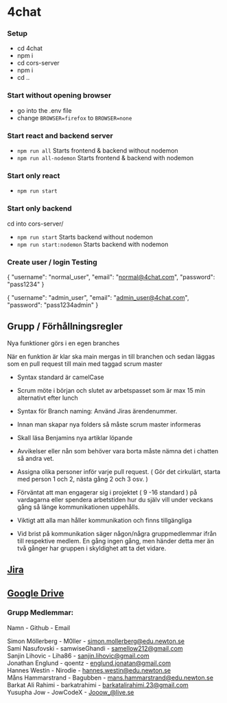 # 4chat

### Setup

* cd 4chat
* npm i
* cd cors-server
* npm i
* cd ..
### Start without opening browser
* go into the .env file
* change `BROWSER=firefox` to `BROWSER=none`

### Start react and backend server
* `npm run all` Starts frontend & backend without nodemon  
* `npm run all-nodemon` Starts frontend & backend with nodemon  

### Start only react
* `npm run start`

### Start only backend
cd into cors-server/
* `npm run start` Starts backend without nodemon
* `npm run start:nodemon` Starts backend with nodemon

### Create user / login Testing
{
"username": "normal_user",
"email": "normal@4chat.com",
"password": "pass1234"
}

{
"username": "admin_user",
"email": "admin_user@4chat.com",
"password": "pass1234admin"
}

## Grupp / Förhållningsregler <br>
Nya funktioner görs i en egen branches <br>

När en funktion är klar ska main mergas in till branchen och sedan läggas som en pull request till main med taggad scrum master <br>

* Syntax standard är camelCase <br>

* Scrum möte i början och slutet av arbetspasset som är max 15 min alternativt efter lunch <br>

* Syntax för Branch naming: Använd Jiras ärendenummer. <br>

* Innan man skapar nya folders så måste scrum master informeras <br>

* Skall läsa Benjamins nya artiklar löpande <br>

* Avvikelser eller nån som behöver vara borta måste nämna det i chatten så andra vet. <br>

* Assigna olika personer inför varje pull request. ( Gör det cirkulärt, starta med person 1 och 2, nästa gång 2 och 3 osv. ) <br>

* Förväntat att man engagerar sig i projektet ( 9 -16 standard ) på vardagarna eller spendera arbetstiden hur du själv vill under veckans gång så länge kommunikationen uppehålls. <br>

* Viktigt att alla man håller kommunikation och finns tillgängliga <br>

* Vid brist på kommunikation säger någon/några gruppmedlemmar ifrån till respektive medlem. En gång ingen gång, men händer detta mer än två gånger har gruppen i skyldighet att ta det vidare. <br>

## [Jira](https://4chat.atlassian.net/jira/software/projects/VLFF/boards/1) <br>
## [Google Drive](https://drive.google.com/drive/u/0/folders/1nuSDqrxUXV8CEjPO8jl4uCDjBkmq_K_N) <br>


### Grupp Medlemmar: <br>

Namn - Github - Email <br>

Simon Möllerberg - M0ller - simon.mollerberg@edu.newton.se <br>
Sami Nasufovski - samwiseGhandi - samellow212@gmail.com  <br>
Sanjin Lihovic - Liha86 - sanjin.lihovic@gmail.com <br>
Jonathan Englund - qoentz - englund.jonatan@gmail.com  <br>
Hannes Westin - Nirodie - hannes.westin@edu.newton.se <br>
Måns Hammarstrand - Bagubben - mans.hammarstrand@edu.newton.se <br>
Barkat Ali Rahimi - barkatrahimi - barkatalirahimi.23@gmail.com <br>
Yusupha Jow - JowCodeX - Jooow_@live.se <br>

 
